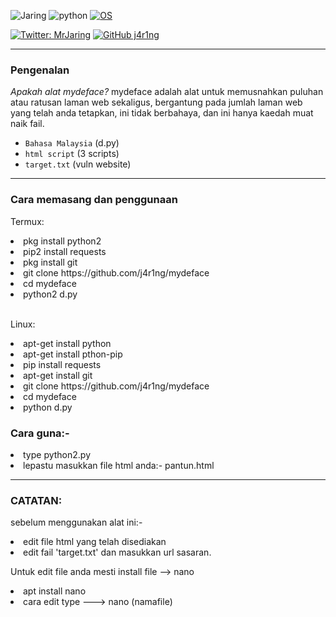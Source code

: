 ![Jaring](https://armano.vn/images/mydeface.jpg)
![python](https://img.shields.io/badge/made%20with-python-blue.svg)
[![OS](https://img.shields.io/badge/Tested%20On-Linux%20%7C%20Android-yellowgreen.svg)](https://termux.com/)
</center>
<p>

<p align="center">

[![Twitter: MrJaring](https://img.shields.io/twitter/follow/MrJaring?style=social)](https://twitter.com/MrJaring)
[![GitHub j4r1ng](https://img.shields.io/github/followers/j4r1ng?label=follow&style=social)](https://github.com/j4r1ng)

------------------------------------------------------------------------

### Pengenalan
*Apakah alat mydeface?*
mydeface adalah alat untuk memusnahkan puluhan atau ratusan laman web sekaligus, 
bergantung pada jumlah laman web yang telah anda tetapkan, 
ini tidak berbahaya, dan ini hanya kaedah muat naik fail.

* `Bahasa Malaysia` (d.py)
* `html script` (3 scripts)
* `target.txt` (vuln website)

------------------------------------------------------------------------

### Cara memasang dan penggunaan

<p>Termux:</p>
<li>pkg install python2</li>
<li>pip2 install requests</li>
<li>pkg install git</li>
<li>git clone https://github.com/j4r1ng/mydeface</li>
<li>cd mydeface</li>
<li>python2 d.py</li>
<br>

<p>Linux:</p>
<li>apt-get install python</li>
<li>apt-get install pthon-pip</li>
<li>pip install requests</li>
<li>apt-get install git</li>
<li>git clone https://github.com/j4r1ng/mydeface</li>
<li>cd mydeface</li>
<li>python d.py</li>
<p>

### Cara guna:- 

<li>type python2.py</li>
<li>lepastu masukkan file html anda:- pantun.html</li>

------------------------------------------------------------------------

### CATATAN: 
sebelum menggunakan alat ini:- 
<li>edit file html yang telah disediakan</li>
<li>edit fail 'target.txt' dan masukkan url sasaran.</li>
<p>
Untuk edit file anda mesti install file --> nano
<br>
<li>apt install nano</li>
<li>cara edit type ---> nano (namafile)</li>
